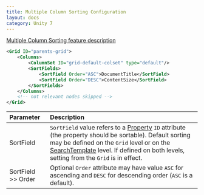 ```yaml
---
title: Multiple Column Sorting Configuration
layout: docs
category: Unity 7
---
```

[Multiple Column Sorting feature description](../../components/grid/multiple-column-sorting)

```xml
<Grid ID="parents-grid">
    <Columns>
        <ColumnSet ID="grid-default-colset" type="default"/>
        <SortFields>
            <SortField Order="ASC">DocumentTitle</SortField>
            <SortField Order="DESC">ContentSize</SortField>
        </SortFields>
    </Columns>
    <!-- not relevant nodes skipped -->
</Grid>
```

| Parameter           | Description |
|:--------------------|:------------|
| SortField           | `SortField` value refers to a [Property](../tags-list/properties-tag) `ID` attribute (the property should be sortable).  Default sorting may be defined on the `Grid` level or on the [SearchTemplate](../search-templates#sorting-configuration) level. If defined on both levels, setting from the `Grid` is in effect.     |
| SortField >> Order  | Optional `Order` attribute may have value `ASC` for ascending and `DESC` for descending order (`ASC` is a default). |
